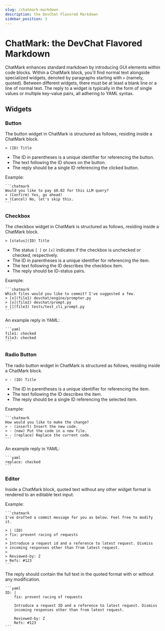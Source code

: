 ```yaml
---
slug: /chatmark-markdown
description: the DevChat Flavored Markdown
sidebar_position: 3
---
```


# ChatMark: the DevChat Flavored Markdown

ChatMark enhances standard markdown by introducing GUI elements within code blocks. Within a ChatMark block, you'll find normal text alongside specialized widgets, denoted by paragraphs starting with `>` (namely, quoted). Between different widgets, there must be at least a blank line or a line of normal text. The reply to a widget is typically in the form of single values or multiple key-value pairs, all adhering to YAML syntax.

## Widgets

### Button

The button widget in ChatMark is structured as follows, residing inside a ChatMark block.

`> (ID) Title`
- The ID in parentheses is a unique identifier for referencing the button.
- The text following the ID shows on the button.
- The reply should be a single ID referencing the clicked button.

Example:

````
```chatmark
Would you like to pay $0.02 for this LLM query?
> (Confirm) Yes, go ahead!
> (Cancel) No, let's skip this.
```
````

### Checkbox

The checkbox widget in ChatMark is structured as follows, residing inside a ChatMark block.

`> [status](ID) Title`

- The status `[ ]` or `[x]` indicates if the checkbox is unchecked or checked, respectively.
- The ID in parentheses is a unique identifier for referencing the item.
- The text following the ID describes the checkbox item.
- The reply should be ID-status pairs.

Example:

````
```chatmark
Which files would you like to commit? I've suggested a few.
> [x](file1) devchat/engine/prompter.py
> [x](file2) devchat/prompt.py
> [](file3) tests/test_cli_prompt.py
```
````

An example reply in YAML:

````
```yaml
file1: checked
file3: checked
```
````

### Radio Button

The radio button widget in ChatMark is structured as follows, residing inside a ChatMark block.

`> - (ID) Title`

- The ID in parentheses is a unique identifier for referencing the item.
- The text following the ID describes the item.
- The reply should be a single ID referencing the selected item.

Example:

````
```chatmark
How would you like to make the change?
> - (insert) Insert the new code.
> - (new) Put the code in a new file.
> - (replace) Replace the current code.
```
````

An example reply in YAML:

````
```yaml
replace: checked
```
````

### Editor

Inside a ChatMark block, quoted text without any other widget format is rendered to an editable text input.

Example:

````
```chatmark
I've drafted a commit message for you as below. Feel free to modify it.

> | (ID)
> fix: prevent racing of requests
>
> Introduce a request id and a reference to latest request. Dismiss
> incoming responses other than from latest request.
>
> Reviewed-by: Z
> Refs: #123
```
````

The reply should contain the full text in the quoted format with or without any modification.

````
```yaml
ID: |
    fix: prevent racing of requests
    
    Introduce a request ID and a reference to latest request. Dismiss
    incoming responses other than from latest request.
    
    Reviewed-by: Z
    Refs: #123
```
````
